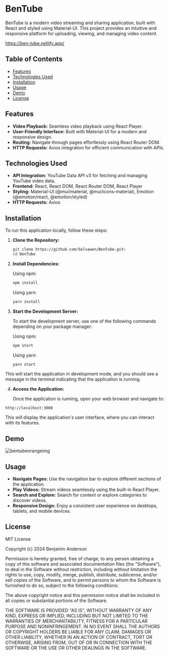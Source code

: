 # BenTube

BenTube is a modern video streaming and sharing application, built with React and styled using Material-UI. This project provides an intuitive and responsive platform for uploading, viewing, and managing video content.

https://ben-tube.netlify.app/
## Table of Contents

- [Features](#features)
- [Technologies Used](#technologies-used)
- [Installation](#installation)
- [Usage](#usage)
- [Demo](#demo)
- [License](#license)

## Features

- **Video Playback:** Seamless video playback using React Player.
- **User-Friendly Interface:** Built with Material-UI for a modern and responsive design.
- **Routing:** Navigate through pages effortlessly using React Router DOM.
- **HTTP Requests:** Axios integration for efficient communication with APIs.

## Technologies Used

- **API Integration:** YouTube Data API v3 for fetching and managing YouTube video data.
- **Frontend:** React, React DOM, React Router DOM, React Player
- **Styling:** Material-UI (@mui/material, @mui/icons-material), Emotion (@emotion/react, @emotion/styled)
- **HTTP Requests:** Axios

## Installation

To run this application locally, follow these steps:

1. **Clone the Repository:**
   ```bash
   git clone https://github.com/Selvawen/BenTube.git>
   cd BenTube
   ```
2. **Install Dependencies:**

   Using npm:
   ```bash
   npm install
   ```
   Using yarn:
   ```bash
   yarn install
   ```
3. **Start the Development Server:**

   To start the development server, use one of the following commands depending on your package manager:

   Using npm:
   ```bash
   npm start
   ```
   Using yarn:
   ```bash
   yarn start
   ```
This will start the application in development mode, and you should see a message in the terminal indicating that the application is running.

4. **Access the Application:**

   Once the application is running, open your web browser and navigate to:
```arduino
http://localhost:3000
```

This will display the application's user interface, where you can interact with its features.

## Demo
![bentubeorangeimg](https://github.com/user-attachments/assets/3b8763d6-c929-4dd4-9640-fc2e167f931a)


## Usage

- **Navigate Pages:** Use the navigation bar to explore different sections of the application.
- **Play Videos:** Stream videos seamlessly using the built-in React Player.
- **Search and Explore:** Search for content or explore categories to discover videos.
- **Responsive Design:** Enjoy a consistent user experience on desktops, tablets, and mobile devices.

## License

MIT License

Copyright (c) 2024 Benjamin Anderson

Permission is hereby granted, free of charge, to any person obtaining a copy of this software and associated documentation files (the "Software"), to deal in the Software without restriction, including without limitation the rights to use, copy, modify, merge, publish, distribute, sublicense, and/or sell copies of the Software, and to permit persons to whom the Software is furnished to do so, subject to the following conditions:

The above copyright notice and this permission notice shall be included in all copies or substantial portions of the Software.

THE SOFTWARE IS PROVIDED "AS IS", WITHOUT WARRANTY OF ANY KIND, EXPRESS OR IMPLIED, INCLUDING BUT NOT LIMITED TO THE WARRANTIES OF MERCHANTABILITY, FITNESS FOR A PARTICULAR PURPOSE AND NONINFRINGEMENT. IN NO EVENT SHALL THE AUTHORS OR COPYRIGHT HOLDERS BE LIABLE FOR ANY CLAIM, DAMAGES OR OTHER LIABILITY, WHETHER IN AN ACTION OF CONTRACT, TORT OR OTHERWISE, ARISING FROM, OUT OF OR IN CONNECTION WITH THE SOFTWARE OR THE USE OR OTHER DEALINGS IN THE SOFTWARE.
